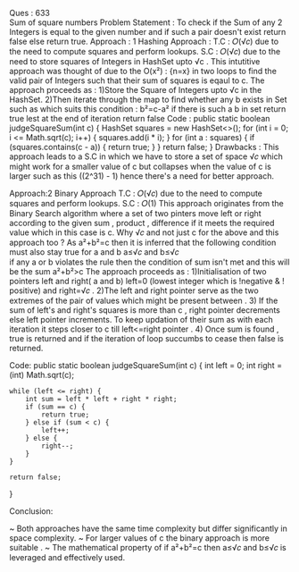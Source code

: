 Ques : 633  
Sum of square numbers 
Problem Statement : To check if the Sum of any 2 Integers is equal to the given number and if such a pair doesn't exist return false else return true.
Approach : 1
Hashing Approach :
T.C :  𝑂(√𝑐) due to the need to compute squares and perform lookups.
S.C :  𝑂(√𝑐) due to the need to store squares of Integers in HashSet upto √c . 
This intutitive approach was thought of due to the O(x²) : {n=x} in two loops to find the valid pair of Integers such that their sum of squares is eqaul to c.
The approach proceeds as :
1)Store the Square of Integers upto √c in the HashSet.
2)Then iterate through the map to find whether any b exists in Set such as which suits this condition
      : b²=c-a²
if there is such a b in set return true lest at the end of iteration return false
Code : 
public static boolean judgeSquareSum(int c) {
    HashSet<Integer> squares = new HashSet<>();
    for (int i = 0; i <= Math.sqrt(c); i++) {
        squares.add(i * i);
    }
    for (int a : squares) {
        if (squares.contains(c - a)) {
            return true;
        }
    }
    return false;
}
Drawbacks : This approach leads to a S.C in which we have to store a set of space √𝑐 which might work for a smaller value of c but collapses when the value of c is larger such as this ((2^31) - 1) hence there's a need for better approach.

Approach:2 
Binary Approach 
T.C :  𝑂(√𝑐) due to the need to compute squares and perform lookups.
S.C :  𝑂(1) 
This approach originates from the Binary Search algorithm where a set of two pinters move left or right according to the given sum , product , difference if it meets the required value which in this case is c.
Why √𝑐 and not just c for the above and this approach too ?
As a²+b²=c then it is inferred that the following condition must also stay true for a and b
                   a≤√𝑐   and b≤√𝑐  
if any a or b violates the rule then the condition of sum isn't met and this will be the sum a²+b²>c
The approach proceeds as :
1)Initialisation of two pointers left and right( a and b) left=0 (lowest integer which is !negative & ! positive) and right=√𝑐 .
2)The left and right pointer serve as the two extremes of the pair of values which might be present between .
3) If the sum of left's and right's squares is more than c , right pointer decrements else left pointer increments. To keep updation of their sum as with each iteration it steps closer to c till left<=right pointer .
4) Once sum is found , true is returned and if the iteration of loop succumbs to cease then false is returned.

Code:
public static boolean judgeSquareSum(int c) {
    int left = 0;
    int right = (int) Math.sqrt(c);
    
    while (left <= right) {
        int sum = left * left + right * right;
        if (sum == c) {
            return true;
        } else if (sum < c) {
            left++;
        } else {
            right--;
        }
    }
    
    return false;
}

Conclusion:

~ Both approaches have the same time complexity but differ significantly in space complexity.
~ For larger values of c the binary approach is more suitable .
~ The mathematical property of if  a²+b²=c  then  a≤√𝑐   and   b≤√𝑐  is leveraged and effectively used.
